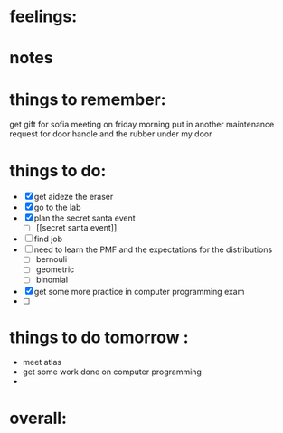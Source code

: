 # feelings:

# notes
 
# things to remember:
get gift for sofia 
meeting on friday morning 
put in another maintenance request for door handle and the rubber under my door

# things to do:
- [x] get aideze the eraser 
- [x] go to the lab
- [x] plan the secret santa event
	- [ ] [[secret santa event]]
- [ ] find job 
- [ ] need to learn the PMF and the expectations for the distributions
	- [ ] bernouli 
	- [ ] geometric 
	- [ ] binomial 
- [x] get some more practice in computer programming exam 
- [ ] 
# things to do tomorrow :
- meet atlas 
- get some work done on computer programming
- 
# overall:

